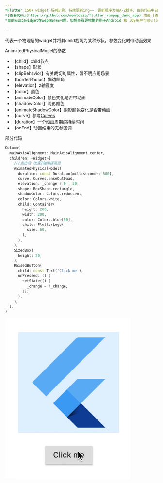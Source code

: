 ```yaml
---
*Flutter 150+ widget 系列示例，持续更新ing~~，更新顺序为按A-Z排序，目前代码中已包含150+个示例。*<br>
*[查看代码](https://github.com/memtopia/flutter_rampup_demo_app) 或者 [查看web完整示例](https://memtopia.github.io)*<br>
*目前有部分widget在web端还有问题，如想查看更完整的例子Android 和 iOS用户可同步代码后编译安装到手机上查看*

---
```


代表一个物理层的widget并将其child裁切为某种形状，参数变化时带动画效果

AnimatedPhysicalModel的参数
* 【child】child节点
* 【shape】形状
* 【clipBehavior】有关裁切的属性，暂不明应用场景
* 【borderRadius】描边圆角
* 【elevation】z轴高度
* 【color】颜色
* 【animateColor】颜色变化是否带动画
* 【shadowColor】阴影颜色
* 【animateShadowColor】阴影颜色变化是否带动画
* 【curve】参考[Curves](https://api.flutter-io.cn/flutter/animation/Curves-class.html)
* 【duration】一个动画周期的持续时间
* 【onEnd】动画结束的无参回调



部分代码

```dart
Column(
  mainAxisAlignment: MainAxisAlignment.center,
  children: <Widget>[
    ///点击后 改变Z轴海拔高度
    AnimatedPhysicalModel(
      duration: const Duration(milliseconds: 500),
      curve: Curves.easeOutQuad,
      elevation: _change ? 0 : 20,
      shape: BoxShape.rectangle,
      shadowColor: Colors.redAccent,
      color: Colors.white,
      child: Container(
        height: 200,
        width: 200,
        color: Colors.blue[50],
        child: FlutterLogo(
          size: 60,
        ),
      ),
    ),
    SizedBox(
      height: 20,
    ),
    RaisedButton(
      child: const Text('Click me'),
      onPressed: () {
        setState(() {
          _change = !_change;
        });
      },
    ),
  ],
)
```
![AnimatedPhysicalModel](https://github.com/memtopia/flutter_rampup/raw/master/images/AnimatedPhysicalModel.gif)


